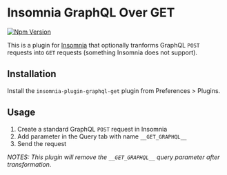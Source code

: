 # Insomnia GraphQL Over GET

[![Npm Version](https://img.shields.io/npm/v/insomnia-plugin-graphql-get.svg)](https://www.npmjs.com/package/insomnia-plugin-graphql-get)

This is a plugin for [Insomnia](https://insomnia.rest) that optionally tranforms GraphQL `POST`
requests into `GET` requests (something Insomnia does not support).

## Installation

Install the `insomnia-plugin-graphql-get` plugin from Preferences > Plugins.

## Usage

1. Create a standard GraphQL `POST` request in Insomnia
2. Add parameter in the Query tab with name `__GET_GRAPHQL__` 
3. Send the request

_NOTES: This plugin will remove the `__GET_GRAPHQL__` query parameter after transformation._
